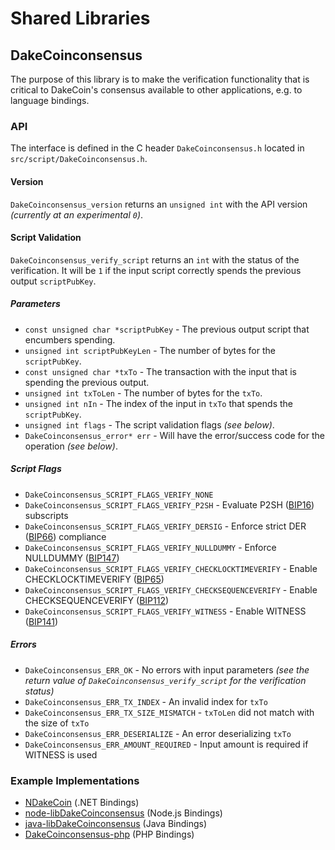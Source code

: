 Shared Libraries
================

## DakeCoinconsensus

The purpose of this library is to make the verification functionality that is critical to DakeCoin's consensus available to other applications, e.g. to language bindings.

### API

The interface is defined in the C header `DakeCoinconsensus.h` located in  `src/script/DakeCoinconsensus.h`.

#### Version

`DakeCoinconsensus_version` returns an `unsigned int` with the API version *(currently at an experimental `0`)*.

#### Script Validation

`DakeCoinconsensus_verify_script` returns an `int` with the status of the verification. It will be `1` if the input script correctly spends the previous output `scriptPubKey`.

##### Parameters
- `const unsigned char *scriptPubKey` - The previous output script that encumbers spending.
- `unsigned int scriptPubKeyLen` - The number of bytes for the `scriptPubKey`.
- `const unsigned char *txTo` - The transaction with the input that is spending the previous output.
- `unsigned int txToLen` - The number of bytes for the `txTo`.
- `unsigned int nIn` - The index of the input in `txTo` that spends the `scriptPubKey`.
- `unsigned int flags` - The script validation flags *(see below)*.
- `DakeCoinconsensus_error* err` - Will have the error/success code for the operation *(see below)*.

##### Script Flags
- `DakeCoinconsensus_SCRIPT_FLAGS_VERIFY_NONE`
- `DakeCoinconsensus_SCRIPT_FLAGS_VERIFY_P2SH` - Evaluate P2SH ([BIP16](https://github.com/DakeCoin/bips/blob/master/bip-0016.mediawiki)) subscripts
- `DakeCoinconsensus_SCRIPT_FLAGS_VERIFY_DERSIG` - Enforce strict DER ([BIP66](https://github.com/DakeCoin/bips/blob/master/bip-0066.mediawiki)) compliance
- `DakeCoinconsensus_SCRIPT_FLAGS_VERIFY_NULLDUMMY` - Enforce NULLDUMMY ([BIP147](https://github.com/DakeCoin/bips/blob/master/bip-0147.mediawiki))
- `DakeCoinconsensus_SCRIPT_FLAGS_VERIFY_CHECKLOCKTIMEVERIFY` - Enable CHECKLOCKTIMEVERIFY ([BIP65](https://github.com/DakeCoin/bips/blob/master/bip-0065.mediawiki))
- `DakeCoinconsensus_SCRIPT_FLAGS_VERIFY_CHECKSEQUENCEVERIFY` - Enable CHECKSEQUENCEVERIFY ([BIP112](https://github.com/DakeCoin/bips/blob/master/bip-0112.mediawiki))
- `DakeCoinconsensus_SCRIPT_FLAGS_VERIFY_WITNESS` - Enable WITNESS ([BIP141](https://github.com/DakeCoin/bips/blob/master/bip-0141.mediawiki))

##### Errors
- `DakeCoinconsensus_ERR_OK` - No errors with input parameters *(see the return value of `DakeCoinconsensus_verify_script` for the verification status)*
- `DakeCoinconsensus_ERR_TX_INDEX` - An invalid index for `txTo`
- `DakeCoinconsensus_ERR_TX_SIZE_MISMATCH` - `txToLen` did not match with the size of `txTo`
- `DakeCoinconsensus_ERR_DESERIALIZE` - An error deserializing `txTo`
- `DakeCoinconsensus_ERR_AMOUNT_REQUIRED` - Input amount is required if WITNESS is used

### Example Implementations
- [NDakeCoin](https://github.com/NicolasDorier/NDakeCoin/blob/master/NDakeCoin/Script.cs#L814) (.NET Bindings)
- [node-libDakeCoinconsensus](https://github.com/bitpay/node-libDakeCoinconsensus) (Node.js Bindings)
- [java-libDakeCoinconsensus](https://github.com/dexX7/java-libDakeCoinconsensus) (Java Bindings)
- [DakeCoinconsensus-php](https://github.com/Bit-Wasp/DakeCoinconsensus-php) (PHP Bindings)
